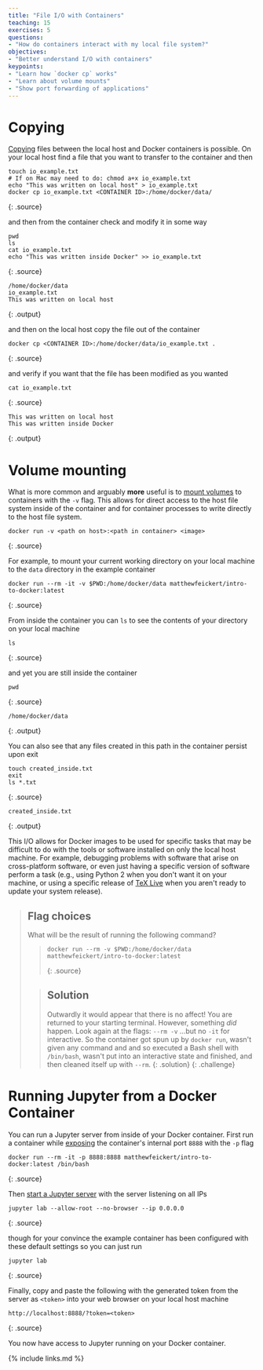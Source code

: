 ```yaml
---
title: "File I/O with Containers"
teaching: 15
exercises: 5
questions:
- "How do containers interact with my local file system?"
objectives:
- "Better understand I/O with containers"
keypoints:
- "Learn how `docker cp` works"
- "Learn about volume mounts"
- "Show port forwarding of applications"
---
```


# Copying

[Copying][docker-docs-cp] files between the local host and Docker containers is possible.
On your local host find a file that you want to transfer to the container and then

~~~
touch io_example.txt
# If on Mac may need to do: chmod a+x io_example.txt
echo "This was written on local host" > io_example.txt
docker cp io_example.txt <CONTAINER ID>:/home/docker/data/
~~~
{: .source}

and then from the container check and modify it in some way

~~~
pwd
ls
cat io_example.txt
echo "This was written inside Docker" >> io_example.txt
~~~
{: .source}

~~~
/home/docker/data
io_example.txt
This was written on local host
~~~
{: .output}

and then on the local host copy the file out of the container

~~~
docker cp <CONTAINER ID>:/home/docker/data/io_example.txt .
~~~
{: .source}

and verify if you want that the file has been modified as you wanted

~~~
cat io_example.txt
~~~
{: .source}

~~~
This was written on local host
This was written inside Docker
~~~
{: .output}

# Volume mounting

What is more common and arguably **more** useful is to [mount volumes][docker-docs-volumes] to
containers with the `-v` flag.
This allows for direct access to the host file system inside of the container and for
container processes to write directly to the host file system.

~~~
docker run -v <path on host>:<path in container> <image>
~~~
{: .source}

For example, to mount your current working directory on your local machine to the `data`
directory in the example container

~~~
docker run --rm -it -v $PWD:/home/docker/data matthewfeickert/intro-to-docker:latest
~~~
{: .source}

From inside the container you can `ls` to see the contents of your directory on your local
machine

~~~
ls
~~~
{: .source}

and yet you are still inside the container

~~~
pwd
~~~
{: .source}

~~~
/home/docker/data
~~~
{: .output}

You can also see that any files created in this path in the container persist upon exit

~~~
touch created_inside.txt
exit
ls *.txt
~~~
{: .source}

~~~
created_inside.txt
~~~
{: .output}

This I/O allows for Docker images to be used for specific tasks that may be difficult to
do with the tools or software installed on only the local host machine.
For example, debugging problems with software that arise on cross-platform software, or
even just having a specific version of software perform a task (e.g., using Python 2 when
you don't want it on your machine, or using a specific release of
[TeX Live][Tex-Live-image] when you aren't ready to update your system release).

> ## Flag choices
>
> What will be the result of running the following command?
> > ~~~
> > docker run --rm -v $PWD:/home/docker/data matthewfeickert/intro-to-docker:latest
> > ~~~
> > {: .source}
>
> > ## Solution
> >
> > Outwardly it would appear that there is no affect!
> > You are returned to your starting terminal.
> > However, something _did_ happen.
> > Look again at the flags: `--rm -v` ...but no `-it` for interactive.
> > So the container got spun up by `docker run`, wasn't given any command and
> > and so executed a Bash shell with `/bin/bash`, wasn't put into an interactive
> > state and finished, and then cleaned itself up with `--rm`.
> {: .solution}
{: .challenge}


# Running Jupyter from a Docker Container

You can run a Jupyter server from inside of your Docker container.
First run a container while [exposing][docker-docs-run-expose-ports] the container's
internal port `8888` with the `-p` flag

~~~
docker run --rm -it -p 8888:8888 matthewfeickert/intro-to-docker:latest /bin/bash
~~~
{: .source}

Then [start a Jupyter server][jupyter-docs-server] with the server listening on all IPs

~~~
jupyter lab --allow-root --no-browser --ip 0.0.0.0
~~~
{: .source}

though for your convince the example container has been configured with these default
settings so you can just run

~~~
jupyter lab
~~~
{: .source}

Finally, copy and paste the following with the generated token from the server as
`<token>` into your web browser on your local host machine

~~~
http://localhost:8888/?token=<token>
~~~
{: .source}

You now have access to Jupyter running on your Docker container.

[docker-docs-cp]: https://docs.docker.com/engine/reference/commandline/cp/
[docker-docs-volumes]: https://docs.docker.com/storage/volumes/
[Tex-Live-image]: https://hub.docker.com/r/matthewfeickert/latex-docker/
[docker-docs-run-expose-ports]: https://docs.docker.com/engine/reference/run/#expose-incoming-ports
[jupyter-docs-server]: https://jupyter.readthedocs.io/en/latest/running.html#starting-the-notebook-server

{% include links.md %}
